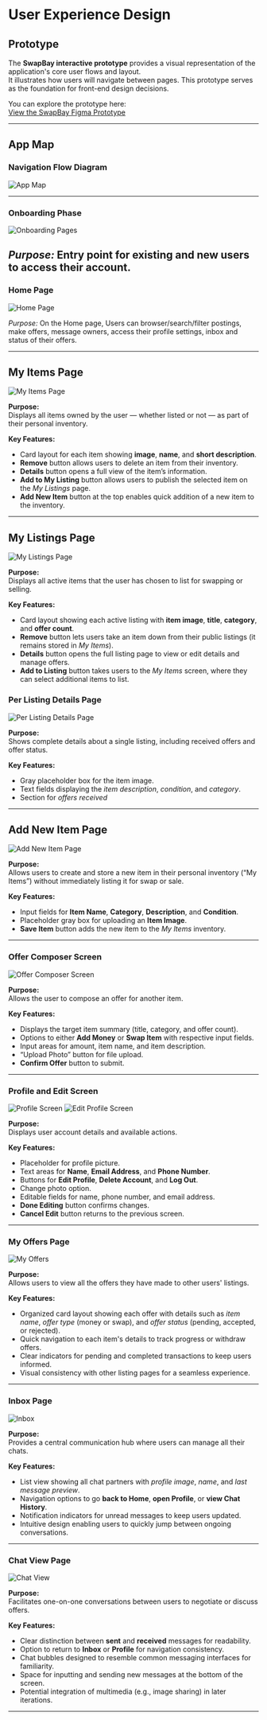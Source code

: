 # User Experience Design

## Prototype

The **SwapBay interactive prototype** provides a visual representation of the application's core user flows and layout.  
It illustrates how users will navigate between pages. This prototype serves as the foundation for front-end design decisions.

You can explore the prototype here:  
[View the SwapBay Figma Prototype](https://www.figma.com/proto/MEFf9AH5Hf5Vi8sPdC7UUp/swapbay-wireframe?node-id=5-34&p=f&t=UuftW7pridzlyPbC-1&scaling=scale-down&content-scaling=fixed&page-id=5%3A33&starting-point-node-id=5%3A34)

---

## App Map

### Navigation Flow Diagram
![App Map](ux-design/appmap.png)

---
### Onboarding Phase

![Onboarding Pages](ux-design/user.png)

*Purpose:* Entry point for existing and new users to access their account.
---
### Home Page

![Home Page](ux-design/home.png)

*Purpose:* On the Home page, Users can browser/search/filter postings, make offers, message owners, access their profile settings, inbox and status of their offers. 



---

## My Items Page

![My Items Page](ux-design/myItems.png)

**Purpose:**  
Displays all items owned by the user — whether listed or not — as part of their personal inventory.

**Key Features:**  
- Card layout for each item showing **image**, **name**, and **short description**.  
- **Remove** button allows users to delete an item from their inventory.  
- **Details** button opens a full view of the item’s information.  
- **Add to My Listing** button allows users to publish the selected item on the *My Listings* page.  
- **Add New Item** button at the top enables quick addition of a new item to the inventory.  

---

## My Listings Page

![My Listings Page](ux-design/myListings.png)

**Purpose:**  
Displays all active items that the user has chosen to list for swapping or selling.  

**Key Features:**  
- Card layout showing each active listing with **item image**, **title**, **category**, and **offer count**.  
- **Remove** button lets users take an item down from their public listings (it remains stored in *My Items*).  
- **Details** button opens the full listing page to view or edit details and manage offers.  
- **Add to Listing** button takes users to the *My Items* screen, where they can select additional items to list.  

### Per Listing Details Page

![Per Listing Details Page](ux-design/perListingDetails.png)

**Purpose:**  
Shows complete details about a single listing, including received offers and offer status.

**Key Features:**
- Gray placeholder box for the item image.  
- Text fields displaying the *item description*, *condition*, and *category*.  
- Section for *offers received* 



---

## Add New Item Page

![Add New Item Page](ux-design/addNewItem.png)

**Purpose:**  
Allows users to create and store a new item in their personal inventory (“My Items”) without immediately listing it for swap or sale.  

**Key Features:**  
- Input fields for **Item Name**, **Category**, **Description**, and **Condition**.  
- Placeholder gray box for uploading an **Item Image**.  
- **Save Item** button adds the new item to the *My Items* inventory.  



---




### Offer Composer Screen
![Offer Composer Screen](ux-design/offercomposer.png)

**Purpose:**  
Allows the user to compose an offer for another item.

**Key Features:**
- Displays the target item summary (title, category, and offer count).  
- Options to either **Add Money** or **Swap Item** with respective input fields.  
- Input areas for amount, item name, and item description.  
- “Upload Photo” button for file upload.  
- **Confirm Offer** button to submit.
---

### Profile and Edit Screen
![Profile Screen](ux-design/profile.png) ![Edit Profile Screen](ux-design/editprofile.png)

**Purpose:**  
Displays user account details and available actions.

**Key Features:**
- Placeholder for profile picture.  
- Text areas for **Name**, **Email Address**, and **Phone Number**.  
- Buttons for **Edit Profile**, **Delete Account**, and **Log Out**.  
- Change photo option.  
- Editable fields for name, phone number, and email address.  
- **Done Editing** button confirms changes.  
- **Cancel Edit** button returns to the previous screen.

---

### My Offers Page

![My Offers](ux-design/my%20offers.png)

**Purpose:**  
Allows users to view all the offers they have made to other users' listings.

**Key Features:**
- Organized card layout showing each offer with details such as *item name*, *offer type* (money or swap), and *offer status* (pending, accepted, or rejected).  
- Quick navigation to each item's details to track progress or withdraw offers.  
- Clear indicators for pending and completed transactions to keep users informed.  
- Visual consistency with other listing pages for a seamless experience.

---

### Inbox Page

![Inbox](ux-design/inbox.png)

**Purpose:**  
Provides a central communication hub where users can manage all their chats.

**Key Features:**
- List view showing all chat partners with *profile image*, *name*, and *last message preview*.  
- Navigation options to go **back to Home**, **open Profile**, or **view Chat History**.  
- Notification indicators for unread messages to keep users updated.  
- Intuitive design enabling users to quickly jump between ongoing conversations.

---

### Chat View Page

![Chat View](ux-design/chat%20view.png)

**Purpose:**  
Facilitates one-on-one conversations between users to negotiate or discuss offers.

**Key Features:**
- Clear distinction between **sent** and **received** messages for readability.  
- Option to return to **Inbox** or **Profile** for navigation consistency.  
- Chat bubbles designed to resemble common messaging interfaces for familiarity.  
- Space for inputting and sending new messages at the bottom of the screen.  
- Potential integration of multimedia (e.g., image sharing) in later iterations.

---

